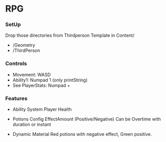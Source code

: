 # RPG

### SetUp
Drop those directories from Thirdperson Template in Content/
+ /Geometry
+ /ThirdPerson

### Controls
+ Movement: WASD
+ Ability1: Numpad 1 (only printString)
+ See PlayerStats: Numpad +

### Features
+ Ability System
Player Health

+ Potions Config
EffectAmount (Positive/Negative)
Can be Overtime with duration or instant

+ Dynamic Material
Red potions with negative effect, Green positive.